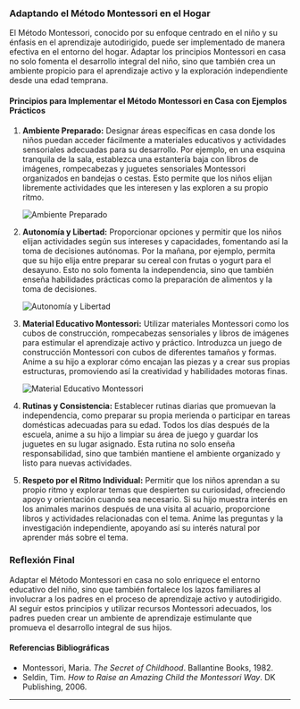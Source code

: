 ### Adaptando el Método Montessori en el Hogar

El Método Montessori, conocido por su enfoque centrado en el niño y su énfasis en el aprendizaje autodirigido, puede ser implementado de manera efectiva en el entorno del hogar. Adaptar los principios Montessori en casa no solo fomenta el desarrollo integral del niño, sino que también crea un ambiente propicio para el aprendizaje activo y la exploración independiente desde una edad temprana.

#### Principios para Implementar el Método Montessori en Casa con Ejemplos Prácticos

1. **Ambiente Preparado:**
   Designar áreas específicas en casa donde los niños puedan acceder fácilmente a materiales educativos y actividades sensoriales adecuadas para su desarrollo. Por ejemplo, en una esquina tranquila de la sala, establezca una estantería baja con libros de imágenes, rompecabezas y juguetes sensoriales Montessori organizados en bandejas o cestas. Esto permite que los niños elijan libremente actividades que les interesen y las exploren a su propio ritmo.

   ![Ambiente Preparado](url_de_la_imagen_1)

2. **Autonomía y Libertad:**
   Proporcionar opciones y permitir que los niños elijan actividades según sus intereses y capacidades, fomentando así la toma de decisiones autónomas. Por la mañana, por ejemplo, permita que su hijo elija entre preparar su cereal con frutas o yogurt para el desayuno. Esto no solo fomenta la independencia, sino que también enseña habilidades prácticas como la preparación de alimentos y la toma de decisiones.

   ![Autonomía y Libertad](url_de_la_imagen_2)

3. **Material Educativo Montessori:**
   Utilizar materiales Montessori como los cubos de construcción, rompecabezas sensoriales y libros de imágenes para estimular el aprendizaje activo y práctico. Introduzca un juego de construcción Montessori con cubos de diferentes tamaños y formas. Anime a su hijo a explorar cómo encajan las piezas y a crear sus propias estructuras, promoviendo así la creatividad y habilidades motoras finas.

   ![Material Educativo Montessori](url_de_la_imagen_3)

4. **Rutinas y Consistencia:**
   Establecer rutinas diarias que promuevan la independencia, como preparar su propia merienda o participar en tareas domésticas adecuadas para su edad. Todos los días después de la escuela, anime a su hijo a limpiar su área de juego y guardar los juguetes en su lugar asignado. Esta rutina no solo enseña responsabilidad, sino que también mantiene el ambiente organizado y listo para nuevas actividades.

5. **Respeto por el Ritmo Individual:**
   Permitir que los niños aprendan a su propio ritmo y explorar temas que despierten su curiosidad, ofreciendo apoyo y orientación cuando sea necesario. Si su hijo muestra interés en los animales marinos después de una visita al acuario, proporcione libros y actividades relacionadas con el tema. Anime las preguntas y la investigación independiente, apoyando así su interés natural por aprender más sobre el tema.

### Reflexión Final

Adaptar el Método Montessori en casa no solo enriquece el entorno educativo del niño, sino que también fortalece los lazos familiares al involucrar a los padres en el proceso de aprendizaje activo y autodirigido. Al seguir estos principios y utilizar recursos Montessori adecuados, los padres pueden crear un ambiente de aprendizaje estimulante que promueva el desarrollo integral de sus hijos.

#### Referencias Bibliográficas

- Montessori, Maria. *The Secret of Childhood*. Ballantine Books, 1982.
- Seldin, Tim. *How to Raise an Amazing Child the Montessori Way*. DK Publishing, 2006.

---
